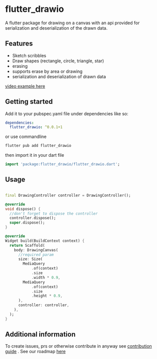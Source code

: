 # flutter_drawio

A flutter package for drawing on a canvas with an api provided for serialization and deserialization
of the drawn data.

## Features

- Sketch scribbles
- Draw shapes (rectangle, circle, triangle, star)
- erasing
- supports erase by area or drawing
- serialization and deserialization of drawn data

[video example here](https://user-images.githubusercontent.com/89414401/232181623-b4e9f934-e8fd-4fe5-889b-30c589c6b4f6.mov)

## Getting started

Add it to your pubspec.yaml file under dependencies like so:

```yaml
dependencies:
  flutter_drawio: ^0.0.1+1
```

or use commandline

```bash
flutter pub add flutter_drawio
```

then import it in your dart file

```dart
import 'package:flutter_drawio/flutter_drawio.dart';
```

## Usage

```dart

final DrawingController controller = DrawingController();

@override
void dispose() {
  //don't forget to dispose the controller
  controller.dispose();
  super.dispose();
}

@override
Widget build(BuildContext context) {
  return Scaffold(
    body: DrawingCanvas(
      //required param
      size: Size(
        MediaQuery
            .of(context)
            .size
            .width * 0.9,
        MediaQuery
            .of(context)
            .size
            .height * 0.9,
      ),
      controller: controller,
    ),
  );
}
```

## Additional information

To create issues, prs or otherwise contribute in anyway
see [contribution guide](https://github.com/folaoluwafemi/flutter_drawio/blob/main/CONTRIBUTION_GUIDE.md)
.
See our roadmap [here](https://github.com/folaoluwafemi/flutter_drawio/blob/main/ROADMAP.md)
